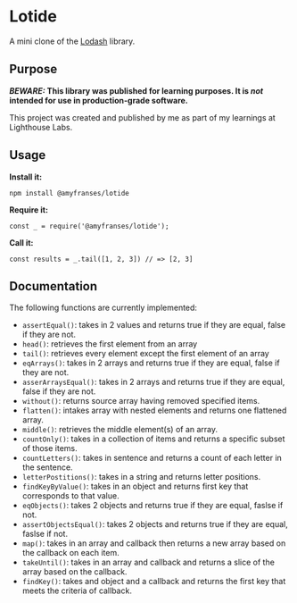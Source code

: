 # Lotide

A mini clone of the [Lodash](https://lodash.com) library.

## Purpose

**_BEWARE:_ This library was published for learning purposes. It is _not_ intended for use in production-grade software.**

This project was created and published by me as part of my learnings at Lighthouse Labs.

## Usage

**Install it:**

`npm install @amyfranses/lotide`

**Require it:**

`const _ = require('@amyfranses/lotide');`

**Call it:**

`const results = _.tail([1, 2, 3]) // => [2, 3]`

## Documentation

The following functions are currently implemented:

- `assertEqual()`: takes in 2 values and returns true if they are equal, false if they are not.
- `head()`: retrieves the first element from an array
- `tail()`: retrieves every element except the first element of an array
- `eqArrays()`: takes in 2 arrays and returns true if they are equal, false if they are not.
- `asserArraysEqual()`: takes in 2 arrays and returns true if they are equal, false if they are not.
- `without()`: returns source array having removed specified items.
- `flatten()`: intakes array with nested elements and returns one flattened array.
- `middle()`: retrieves the middle element(s) of an array.
- `countOnly()`: takes in a collection of items and returns a specific subset of those items.
- `countLetters()`: takes in sentence and returns a count of each letter in the sentence.
- `letterPostitions()`: takes in a string and returns letter positions.
- `findKeyByValue()`: takes in an object and returns first key that corresponds to that value.
- `eqObjects()`: takes 2 objects and returns true if they are equal, faslse if not.
- `assertObjectsEqual()`: takes 2 objects and returns true if they are equal, faslse if not.
- `map()`: takes in an array and callback then returns a new array based on the callback on each item.
- `takeUntil()`: takes in an array and callback and returns a slice of the array based on the callback.
- `findKey()`: takes and object and a callback and returns the first key that meets the criteria of callback.

